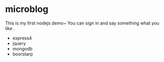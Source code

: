 # microblog
This is my first nodejs demo~ You can sign in and say something what you like .
* express4
* jquery
* mongodb
* boorstarp
